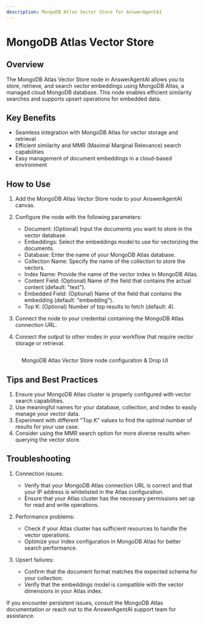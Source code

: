 ```yaml
---
description: MongoDB Atlas Vector Store for AnswerAgentAI
---
```


# MongoDB Atlas Vector Store

## Overview

The MongoDB Atlas Vector Store node in AnswerAgentAI allows you to store, retrieve, and search vector embeddings using MongoDB Atlas, a managed cloud MongoDB database. This node enables efficient similarity searches and supports upsert operations for embedded data.

## Key Benefits

-   Seamless integration with MongoDB Atlas for vector storage and retrieval
-   Efficient similarity and MMR (Maximal Marginal Relevance) search capabilities
-   Easy management of document embeddings in a cloud-based environment

## How to Use

1. Add the MongoDB Atlas Vector Store node to your AnswerAgentAI canvas.
2. Configure the node with the following parameters:

    - Document: (Optional) Input the documents you want to store in the vector database.
    - Embeddings: Select the embeddings model to use for vectorizing the documents.
    - Database: Enter the name of your MongoDB Atlas database.
    - Collection Name: Specify the name of the collection to store the vectors.
    - Index Name: Provide the name of the vector index in MongoDB Atlas.
    - Content Field: (Optional) Name of the field that contains the actual content (default: "text").
    - Embedded Field: (Optional) Name of the field that contains the embedding (default: "embedding").
    - Top K: (Optional) Number of top results to fetch (default: 4).

3. Connect the node to your credential containing the MongoDB Atlas connection URL.
4. Connect the output to other nodes in your workflow that require vector storage or retrieval.

<!-- TODO: Add a screenshot showing the MongoDB Atlas Vector Store node configuration -->
<figure><img src="/.gitbook/assets/screenshots/mongodbvectorstore.png" alt="" /><figcaption><p> MongoDB Atlas Vector Store node configuration  &#x26; Drop UI</p></figcaption></figure>

## Tips and Best Practices

1. Ensure your MongoDB Atlas cluster is properly configured with vector search capabilities.
2. Use meaningful names for your database, collection, and index to easily manage your vector data.
3. Experiment with different "Top K" values to find the optimal number of results for your use case.
4. Consider using the MMR search option for more diverse results when querying the vector store.

## Troubleshooting

1. Connection issues:

    - Verify that your MongoDB Atlas connection URL is correct and that your IP address is whitelisted in the Atlas configuration.
    - Ensure that your Atlas cluster has the necessary permissions set up for read and write operations.

2. Performance problems:

    - Check if your Atlas cluster has sufficient resources to handle the vector operations.
    - Optimize your index configuration in MongoDB Atlas for better search performance.

3. Upsert failures:
    - Confirm that the document format matches the expected schema for your collection.
    - Verify that the embeddings model is compatible with the vector dimensions in your Atlas index.

If you encounter persistent issues, consult the MongoDB Atlas documentation or reach out to the AnswerAgentAI support team for assistance.
